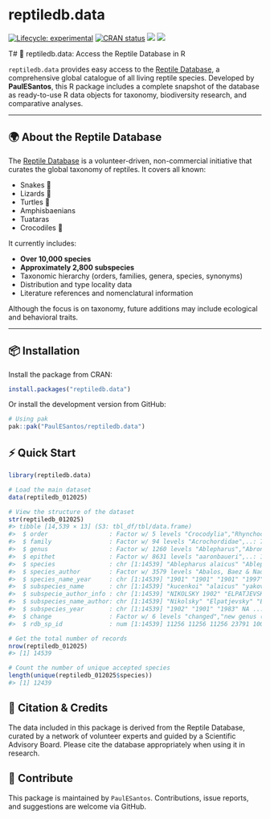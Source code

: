 
<!-- README.md is generated from README.Rmd. Please edit that file -->

# reptiledb.data

<!-- badges: start -->

[![Lifecycle:
experimental](https://img.shields.io/badge/lifecycle-experimental-orange.svg)](https://lifecycle.r-lib.org/articles/stages.html#experimental)
[![CRAN
status](https://www.r-pkg.org/badges/version/reptiledb.data)](https://CRAN.R-project.org/package=reptiledb.data)
[![](http://cranlogs.r-pkg.org/badges/grand-total/reptiledb.data?color=green)](https://cran.r-project.org/package=reptiledb.data)
[![](http://cranlogs.r-pkg.org/badges/last-week/reptiledb.data?color=green)](https://cran.r-project.org/package=reptiledb.data)
<!-- badges: end -->

T# 🦎 reptiledb.data: Access the Reptile Database in R

`reptiledb.data` provides easy access to the [Reptile
Database](http://www.reptile-database.org/), a comprehensive global
catalogue of all living reptile species. Developed by **PaulESantos**,
this R package includes a complete snapshot of the database as
ready-to-use R data objects for taxonomy, biodiversity research, and
comparative analyses.

------------------------------------------------------------------------

## 🌍 About the Reptile Database

The [Reptile Database](http://www.reptile-database.org/) is a
volunteer-driven, non-commercial initiative that curates the global
taxonomy of reptiles. It covers all known:

- Snakes 🐍  
- Lizards 🦎  
- Turtles 🐢  
- Amphisbaenians  
- Tuataras  
- Crocodiles 🐊

It currently includes:

- **Over 10,000 species**
- **Approximately 2,800 subspecies**
- Taxonomic hierarchy (orders, families, genera, species, synonyms)
- Distribution and type locality data
- Literature references and nomenclatural information

Although the focus is on taxonomy, future additions may include
ecological and behavioral traits.

------------------------------------------------------------------------

## 📦 Installation

Install the package from CRAN:

``` r
install.packages("reptiledb.data")
```

Or install the development version from GitHub:

``` r
# Using pak
pak::pak("PaulESantos/reptiledb.data")
```

## ⚡ Quick Start

``` r
library(reptiledb.data)

# Load the main dataset
data(reptiledb_012025)

# View the structure of the dataset
str(reptiledb_012025)
#> tibble [14,539 × 13] (S3: tbl_df/tbl/data.frame)
#>  $ order                 : Factor w/ 5 levels "Crocodylia","Rhynchocephalia",..: 3 3 3 3 3 3 3 3 3 3 ...
#>  $ family                : Factor w/ 94 levels "Acrochordidae",..: 75 75 75 75 75 75 75 75 75 75 ...
#>  $ genus                 : Factor w/ 1260 levels "Ablepharus","Abronia",..: 1 1 1 1 1 1 1 1 1 1 ...
#>  $ epithet               : Factor w/ 8631 levels "aaronbaueri",..: 159 159 159 340 1004 1214 1589 1589 1589 1589 ...
#>  $ species               : chr [1:14539] "Ablepharus alaicus" "Ablepharus alaicus" "Ablepharus alaicus" "Ablepharus anatolicus" ...
#>  $ species_author        : Factor w/ 3579 levels "Abalos, Baez & Nader",..: 914 914 914 2890 2054 1117 707 707 707 707 ...
#>  $ species_name_year     : chr [1:14539] "1901" "1901" "1901" "1997" ...
#>  $ subspecies_name       : chr [1:14539] "kucenkoi" "alaicus" "yakovlevae" NA ...
#>  $ subspecie_author_info : chr [1:14539] "NIKOLSKY 1902" "ELPATJEVSKY 1901" "EREMCHENKO 1983" NA ...
#>  $ subspecies_name_author: chr [1:14539] "Nikolsky" "Elpatjevsky" "Eremchenko" NA ...
#>  $ subspecies_year       : chr [1:14539] "1902" "1901" "1983" NA ...
#>  $ change                : Factor w/ 6 levels "changed","new genus (was: Brachyseps)",..: NA NA NA NA NA NA NA NA NA NA ...
#>  $ rdb_sp_id             : num [1:14539] 11256 11256 11256 23791 10001 ...

# Get the total number of records
nrow(reptiledb_012025)
#> [1] 14539

# Count the number of unique accepted species
length(unique(reptiledb_012025$species))
#> [1] 12439
```

## 📖 Citation & Credits

The data included in this package is derived from the Reptile Database,
curated by a network of volunteer experts and guided by a Scientific
Advisory Board. Please cite the database appropriately when using it in
research.

## 🙋 Contribute

This package is maintained by `PaulESantos`. Contributions, issue
reports, and suggestions are welcome via GitHub.
